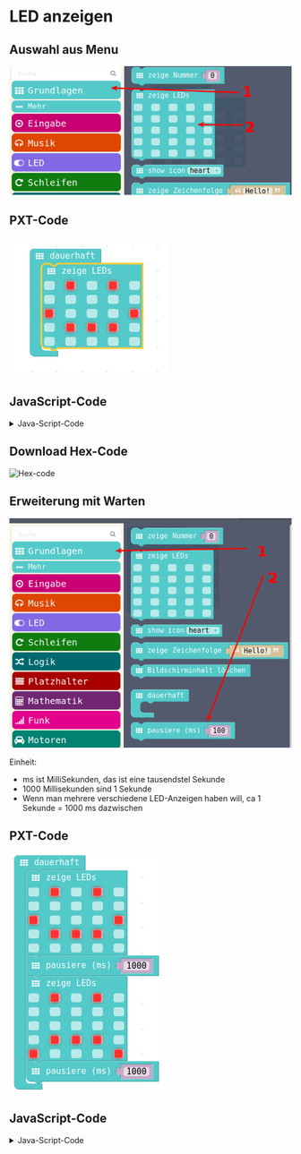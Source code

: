 # LED anzeigen

## Auswahl aus Menu

![LED anzeigen Menu](LedAnzeigenMenu.png)

## PXT-Code

![LED anzeigen](LedAnzeigen.png)

## JavaScript-Code

<details>
 <summary>Java-Script-Code</summary>

```js
basic.forever(() => {
    basic.showLeds(`
        . # . # .
        . . . . .
        # . . . #
        . # # # .
        . . . . .
        `)
})
```
</details>

## Download Hex-Code

![Hex-code](mini-LedAnzeigen.hex)

## Erweiterung mit Warten

![Pause einfuegen Menu](PausenMenu.png)

Einheit: 

* ms ist MilliSekunden, das ist eine tausendstel Sekunde
* 1000 Millisekunden sind 1 Sekunde
* Wenn man mehrere verschiedene LED-Anzeigen haben will, ca 1 Sekunde = 1000 ms dazwischen


## PXT-Code

![LED anzeigen mit Pause](LedAnzeigenMitPause.png)

## JavaScript-Code

<details>
 <summary>Java-Script-Code</summary>

```js
basic.forever(() => {
    basic.showLeds(`
        . # . # .
        . . . . .
        # . . . #
        . # # # .
        . . . . .
        `)
    basic.pause(1000)
    basic.showLeds(`
        . # . # .
        . . . . .
        . . . . .
        . # # # .
        # . . . #
        `)
    basic.pause(1000)
})

</details>

## Download Hex-Code

![Hex-code](mini-LedAnzeigenMitPause.hex)
